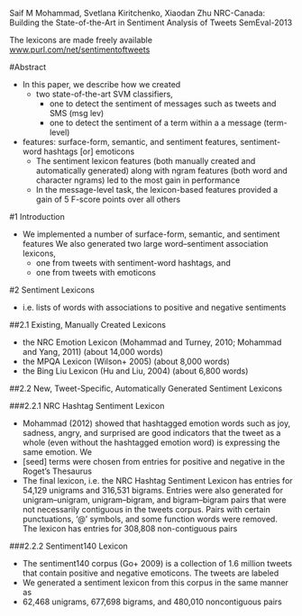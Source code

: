 Saif M Mohammad, Svetlana Kiritchenko, Xiaodan Zhu
NRC-Canada: Building the State-of-the-Art in Sentiment Analysis of Tweets
SemEval-2013

The lexicons are made freely available www.purl.com/net/sentimentoftweets

#Abstract

* In this paper, we describe how we created
  * two state-of-the-art SVM classifiers,
    * one to detect the sentiment of messages such as tweets and SMS (msg lev)
    * one to detect the sentiment of a term within a a message (term-level)
* features: surface-form, semantic, and sentiment features, sentiment-word
  hashtags [or] emoticons
  * The sentiment lexicon features
    (both manually created and automatically generated)
    along with ngram features (both word and character ngrams)
    led to the most gain in performance
  * In the message-level task, the lexicon-based features provided
    a gain of 5 F-score points over all others

#1 Introduction

* We implemented a number of surface-form, semantic, and sentiment features
  We also generated two large word–sentiment association lexicons,
  * one from tweets with sentiment-word hashtags, and
  * one from tweets with emoticons

#2 Sentiment Lexicons

* i.e. lists of words with associations to positive and negative sentiments

##2.1 Existing, Manually Created Lexicons

* the NRC Emotion Lexicon (Mohammad and Turney, 2010; Mohammad and Yang, 2011)
  (about 14,000 words)
* the MPQA Lexicon (Wilson+ 2005) (about 8,000 words)
* the Bing Liu Lexicon (Hu and Liu, 2004) (about 6,800 words)

##2.2 New, Tweet-Specific, Automatically Generated Sentiment Lexicons

###2.2.1 NRC Hashtag Sentiment Lexicon

* Mohammad (2012) showed that hashtagged emotion words such as joy, sadness,
  angry, and surprised are good indicators that the tweet as a whole (even
  without the hashtagged emotion word) is expressing the same emotion. We
* [seed] terms were chosen from entries for positive and negative in the
  Roget’s Thesaurus
* The final lexicon, i.e. the NRC Hashtag Sentiment Lexicon has entries for
  54,129 unigrams and 316,531 bigrams.  Entries were also generated for
  unigram–unigram, unigram–bigram, and bigram–bigram pairs that were not
  necessarily contiguous in the tweets corpus.  Pairs with certain
  punctuations, ‘@’ symbols, and some function words were removed. The lexicon
  has entries for 308,808 non-contiguous pairs

###2.2.2 Sentiment140 Lexicon

* The sentiment140 corpus (Go+ 2009) is a collection of 1.6 million
  tweets that contain positive and negative emoticons. The tweets are labeled
* We generated a sentiment lexicon from this corpus in the same manner as
* 62,468 unigrams, 677,698 bigrams, and 480,010 noncontiguous pairs

